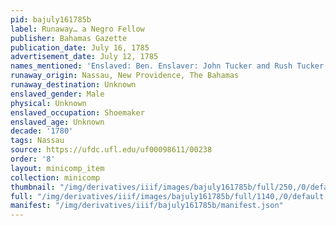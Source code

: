 ```yaml
---
pid: bajuly161785b
label: Runaway… a Negro Fellow
publisher: Bahamas Gazette
publication_date: July 16, 1785
advertisement_date: July 12, 1785
names_mentioned: 'Enslaved: Ben. Enslaver: John Tucker and Rush Tucker.'
runaway_origin: Nassau, New Providence, The Bahamas
runaway_destination: Unknown
enslaved_gender: Male
physical: Unknown
enslaved_occupation: Shoemaker
enslaved_age: Unknown
decade: '1780'
tags: Nassau
source: https://ufdc.ufl.edu/uf00098611/00238
order: '8'
layout: minicomp_item
collection: minicomp
thumbnail: "/img/derivatives/iiif/images/bajuly161785b/full/250,/0/default.jpg"
full: "/img/derivatives/iiif/images/bajuly161785b/full/1140,/0/default.jpg"
manifest: "/img/derivatives/iiif/bajuly161785b/manifest.json"
---
```

